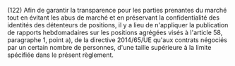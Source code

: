 (122) Afin de garantir la transparence pour les parties prenantes du marché tout en évitant les abus de marché et en préservant la confidentialité des identités des détenteurs de positions, il y a lieu de n'appliquer la publication de rapports hebdomadaires sur les positions agrégées visés à l'article 58, paragraphe 1, point a), de la directive 2014/65/UE qu'aux contrats négociés par un certain nombre de personnes, d'une taille supérieure à la limite spécifiée dans le présent règlement.